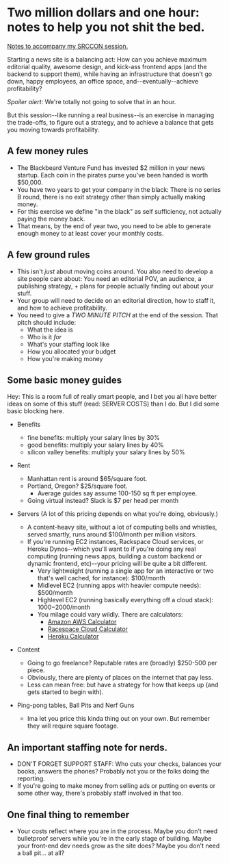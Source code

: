 Two million dollars and one hour: notes to help you not shit the bed.
==========

[Notes to accompany my SRCCON session.](http://schedule.srccon.org/#_session-7)

Starting a news site is a balancing act: How can you achieve maximum editorial quality, awesome design, and kick-ass frontend apps (and the backend to support them), while having an infrastructure that doesn't go down, happy employees, an office space, and--eventually--achieve profitability?

*Spoiler alert*: We're totally not going to solve that in an hour.

But this session--like running a real business--is an exercise in managing the trade-offs, to figure out a strategy, and to achieve a balance that gets you moving towards profitability.

A few money rules
-----------------
* The Blackbeard Venture Fund has invested $2 million in your news startup. Each coin in the pirates purse you've been handed is worth $50,000.
* You have two years to get your company in the black: There is no series B round, there is no exit strategy other than simply actually making money.
* For this exercise we define "in the black" as self sufficiency, not actually paying the money back.
* That means, by the end of year two, you need to be able to generate enough money to at least cover your monthly costs.

A few ground rules
----------------
* This isn't _just_ about moving coins around. You also need to develop a site people care about: You need an editorial POV, an audience, a publishing strategy, + plans for people actually finding out about your stuff.
* Your group will need to decide on an editorial direction, how to staff it, and how to achieve profitability.
* You need to give a _TWO MINUTE PITCH_ at the end of the session. That pitch should include:
  * What the idea is
  * Who is it *for*
  * What's your staffing look like
  * How you allocated your budget
  * How you're making money


Some basic money guides
-----------------------
Hey: This is a room full of really smart people, and I bet you all have better ideas on some of this stuff (read: SERVER COSTS) than I do. But I did some basic blocking here.

* Benefits
  * fine benefits: multiply your salary lines by 30%
  * good benefits: multiply your salary lines by 40%
  * silicon valley benefits: multiply your salary lines by 50%

* Rent
  * Manhattan rent is around $65/square foot.
  * Portland, Oregon? $25/square foot.
    * Average guides say assume 100-150 sq ft per employee.
  * Going virtual instead? Slack is $7 per head per month

* Servers (A lot of this pricing depends on what you're doing, obviously.)
  * A content-heavy site, without a lot of computing bells and whistles, served smartly, runs around $100/month per million visitors.
  * If you're running EC2 instances, Rackspace Cloud services, or Heroku Dynos--which you'll want to if you're doing any real computing (running news apps, building a custom backend or dynamic frontend, etc)--your pricing will be quite a bit different.
    * Very lightweight (running a single app for an interactive or two that's well cached, for instance): $100/month
    * Midlevel EC2 (running apps with heavier compute needs): $500/month
    * Highlevel EC2 (running basically everything off a cloud stack): $1000-$2000/month
    * You milage could vary wildly. There are calculators:
      * [Amazon AWS Calculator](http://calculator.s3.amazonaws.com/index.html)
      * [Racespace Cloud Calculator](http://www.rackspace.com/calculator/)
      * [Heroku Calculator](https://www.heroku.com/pricing)

* Content
  * Going to go freelance? Reputable rates are (broadly) $250-500 per piece.
  * Obviously, there are plenty of places on the internet that pay less.
  * Less can mean free: but have a strategy for how that keeps up (and gets started to begin with).

* Ping-pong tables, Ball Pits and Nerf Guns
  * Ima let you price this kinda thing out on your own. But remember they will require square footage.


An important staffing note for nerds.
--------------------------
* DON'T FORGET SUPPORT STAFF: Who cuts your checks, balances your books, answers the phones? Probably not you or the folks doing the reporting.
* If you're going to make money from selling ads or putting on events or some other way, there's probably staff involved in that too.

One final thing to remember
---------------------------
* Your costs reflect where you are in the process. Maybe you don't need bulletproof servers while you're in the early stage of building. Maybe your front-end dev needs grow as the site does? Maybe you don't need a ball pit... at all?
